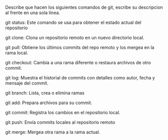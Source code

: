 Describe que hacen los siguientes comandos de git, escribe su descripcion al frente en una sola linea.

git status: Este comando se usa para obtener el estado actual del repositorio

git clone: Clona un repositorio remoto en un nuevo directorio local.

git pull: Obtiene los últimos commits del repo remoto y los mergea en la rama local.

git checkout: Cambia a una rama diferente o restaura archivos de otro commit.

git log: Muestra el historial de commits con detalles como autor, fecha y mensaje del commit.

git branch: Lista, crea o elimina ramas

git add: Prepara archivos para su commit.

git commit: Registra los cambios en el repositorio local.

git push: Envía commits locales al repositorio remoto

git merge: Mergea otra rama a la rama actual.

